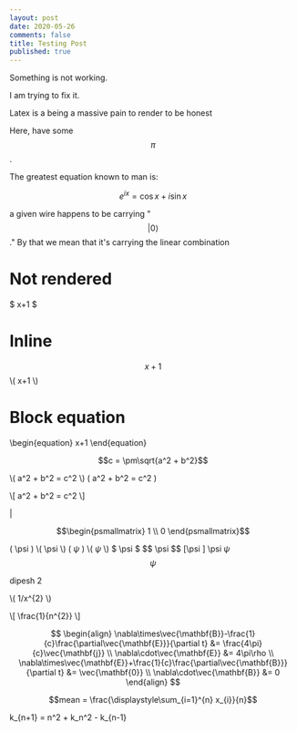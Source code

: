 ```yaml
---
layout: post
date: 2020-05-26
comments: false
title: Testing Post
published: true
---
```


Something is not working.

I am trying to fix it.

Latex is a being a massive pain to render to be honest

Here, have some $$\pi$$.

The greatest equation known to man is: 

$$e^{ix} = \cos{x} + i\sin{x}$$

a given wire happens to be carrying "$$\lvert 0\rangle$$."
By that we mean that it's carrying the linear combination



# Not rendered
$ x+1 $ 

# Inline
$$ x+1 $$ 
\\( x+1 \\) 

# Block equation
\begin{equation}
x+1
\end{equation} 

$$c = \pm\sqrt{a^2 + b^2}$$

\\( a^2 + b^2 = c^2 \\)
\( a^2 + b^2 = c^2 \)

\\[ a^2 + b^2 = c^2 \\]

$\lvert$

$$\begin{psmallmatrix} 1 \\ 0 \end{psmallmatrix}$$

\( \psi \)
\\( \psi \\)
\( $\psi$ \)
\\( $\psi$ \\)
\$ \psi \$
\$$ \psi \$$
\[\psi  \]
\psi
$\psi$
$$\psi$$

dipesh 2

\\( 1/x^{2} \\)

\\[ \frac{1}{n^{2}} \\]


$$
\begin{align}
  \nabla\times\vec{\mathbf{B}}-\frac{1}{c}\frac{\partial\vec{\mathbf{E}}}{\partial t} &= \frac{4\pi}{c}\vec{\mathbf{j}} \\
  \nabla\cdot\vec{\mathbf{E}} &= 4\pi\rho \\
  \nabla\times\vec{\mathbf{E}}+\frac{1}{c}\frac{\partial\vec{\mathbf{B}}}{\partial t} &= \vec{\mathbf{0}} \\
  \nabla\cdot\vec{\mathbf{B}} &= 0
\end{align}
$$


$$mean = \frac{\displaystyle\sum_{i=1}^{n} x_{i}}{n}$$

k_{n+1} = n^2 + k_n^2 - k_{n-1}